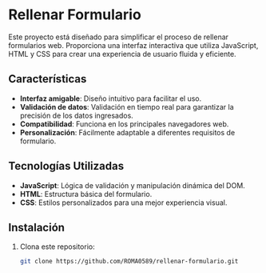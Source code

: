 # Rellenar Formulario

Este proyecto está diseñado para simplificar el proceso de rellenar formularios web. Proporciona una interfaz interactiva que utiliza JavaScript, HTML y CSS para crear una experiencia de usuario fluida y eficiente.

## Características

- **Interfaz amigable**: Diseño intuitivo para facilitar el uso.
- **Validación de datos**: Validación en tiempo real para garantizar la precisión de los datos ingresados.
- **Compatibilidad**: Funciona en los principales navegadores web.
- **Personalización**: Fácilmente adaptable a diferentes requisitos de formulario.

## Tecnologías Utilizadas

- **JavaScript**: Lógica de validación y manipulación dinámica del DOM.
- **HTML**: Estructura básica del formulario.
- **CSS**: Estilos personalizados para una mejor experiencia visual.

## Instalación

1. Clona este repositorio:

   ```bash
   git clone https://github.com/ROMA0589/rellenar-formulario.git
